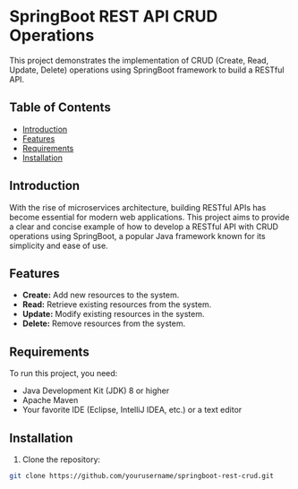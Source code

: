 # SpringBoot REST API CRUD Operations

This project demonstrates the implementation of CRUD (Create, Read, Update, Delete) operations using SpringBoot framework to build a RESTful API.

## Table of Contents

- [Introduction](#introduction)
- [Features](#features)
- [Requirements](#requirements)
- [Installation](#installation)
 
## Introduction

With the rise of microservices architecture, building RESTful APIs has become essential for modern web applications. This project aims to provide a clear and concise example of how to develop a RESTful API with CRUD operations using SpringBoot, a popular Java framework known for its simplicity and ease of use.

## Features

- **Create:** Add new resources to the system.
- **Read:** Retrieve existing resources from the system.
- **Update:** Modify existing resources in the system.
- **Delete:** Remove resources from the system.

## Requirements

To run this project, you need:

- Java Development Kit (JDK) 8 or higher
- Apache Maven
- Your favorite IDE (Eclipse, IntelliJ IDEA, etc.) or a text editor

## Installation

1. Clone the repository:

```bash
git clone https://github.com/yourusername/springboot-rest-crud.git

